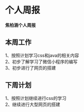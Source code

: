 # 个人周报 #
**焦柏涵个人周报**
## 本周工作 ##
1、按照计划学习css和java的相关内容  
2、初步了解学习了微信小程序的编写  
3、初步进行了网页的搭建
## 下周计划 ##
1、按照计划继续进行css的学习  
2、继续进行大型网页的搭建